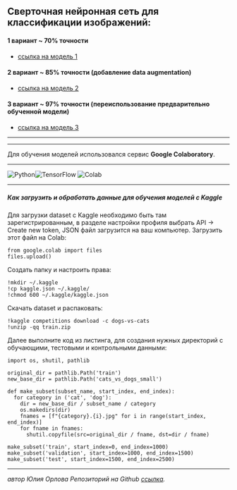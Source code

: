 
## Сверточная нейронная сеть для классификации изображений:
#### 1 вариант ~ 70% точности
-  [ссылка на модель 1](https://github.com/JuliaBars/CV_with_Tensorflow_cats_vs_dogs)
#### 2 вариант ~ 85% точности (добавление data augmentation) 
- [ссылка на модель 2](https://github.com/JuliaBars/CV_with_Tensorflow_cats_vs_dogs)
#### 3 вариант ~ 97% точности (переиспользование предварительно обученной модели) 
- [ссылка на модель 3](https://github.com/JuliaBars/CV_with_Tensorflow_cats_vs_dogs)

---
---
Для обучения моделей использовался сервис **Google Colaboratory**.

---

![Python](https://img.shields.io/badge/python-3670A0?style=for-the-badge&logo=python&logoColor=ffdd54)![TensorFlow](https://img.shields.io/badge/TensorFlow-FF6F00?style=for-the-badge&logo=tensorflow&logoColor=white) ![Colab](https://img.shields.io/badge/google_colaboratory-F9AB00?style=for-the-badge&logo=google-colab&logoColor=white)

---
##### Как загрузить и обработать данные для обучения моделей с Kaggle

Для загрузки dataset с Kaggle необходимо быть там зарегистрированным, 
в разделе настройки профиля выбрать API -> Create new token, JSON файл загрузится на ваш компьютер.
Загрузить этот файл на Colab:
```
from google.colab import files
files.upload()
```
Создать папку и настроить права:
```
!mkdir ~/.kaggle
!cp kaggle.json ~/.kaggle/
!chmod 600 ~/.kaggle/kaggle.json
```

Скачать dataset и распаковать:
```
!kaggle competitions download -c dogs-vs-cats
!unzip -qq train.zip
```
Далее выполните код из листинга, для создания нужных директорий с обучающими, тестовыми и контрольными данными:
```
import os, shutil, pathlib

original_dir = pathlib.Path('train')
new_base_dir = pathlib.Path('cats_vs_dogs_small')

def make_subset(subset_name, start_index, end_index):
  for category in ('cat', 'dog'):
    dir = new_base_dir / subset_name / category
    os.makedirs(dir)
    fnames = [f"{category}.{i}.jpg" for i in range(start_index, end_index)]
    for fname in fnames:
      shutil.copyfile(src=original_dir / fname, dst=dir / fname)

make_subset('train', start_index=0, end_index=1000)
make_subset('validation', start_index=1000, end_index=1500)
make_subset('test', start_index=1500, end_index=2500)
```
---


_автор Юлия Орлова_
_Репозиторий на Github [ссылка](https://github.com/JuliaBars/CV_with_Tensorflow_cats_vs_dogs)._
